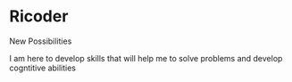 # Ricoder
New Possibilities

I am here to develop skills that will help me to solve problems and develop cogntitive abilities

